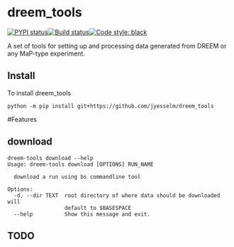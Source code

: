 # dreem_tools

[![PYPI status]( https://badge.fury.io/py/dreem_tools.png)](http://badge.fury.io/py/dreem_tools)[![Build status](https://travis-ci.com/jyesselm/dreem_tools.png?branch=main)](https://travis-ci.com/jyesselm/dreem_tools)[![Code style: black](https://img.shields.io/badge/code%20style-black-000000.svg)](https://github.com/psf/black)

A set of tools for setting up and processing data generated from DREEM or any MaP-type experiment. 

## Install

To install dreem_tools

```shell
python -m pip install git+https://github.com/jyesselm/dreem_tools
```


#Features

## download
```shell
dreem-tools download --help
Usage: dreem-tools download [OPTIONS] RUN_NAME

  download a run using bs commandline tool

Options:
  -d, --dir TEXT  root directory of where data should be downloaded will
                  default to $BASESPACE
  --help          Show this message and exit.

```

## TODO
